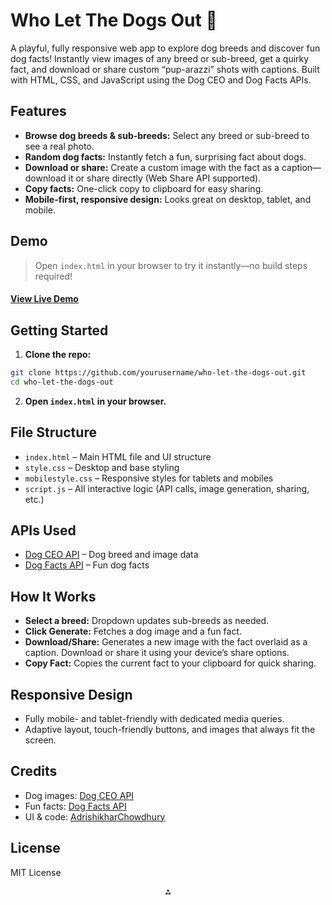 # Who Let The Dogs Out 🐶

A playful, fully responsive web app to explore dog breeds and discover fun dog facts! Instantly view images of any breed or sub-breed, get a quirky fact, and download or share custom “pup-arazzi” shots with captions. Built with HTML, CSS, and JavaScript using the Dog CEO and Dog Facts APIs.

## Features

- **Browse dog breeds \& sub-breeds:** Select any breed or sub-breed to see a real photo.
- **Random dog facts:** Instantly fetch a fun, surprising fact about dogs.
- **Download or share:** Create a custom image with the fact as a caption—download it or share directly (Web Share API supported).
- **Copy facts:** One-click copy to clipboard for easy sharing.
- **Mobile-first, responsive design:** Looks great on desktop, tablet, and mobile.


## Demo

> Open `index.html` in your browser to try it instantly—no build steps required!

#### [**View Live Demo**](https://adrishikharchowdhury.github.io/Who-Let-The-Dogs-Out/)

## Getting Started

1. **Clone the repo:**

```bash
git clone https://github.com/yourusername/who-let-the-dogs-out.git
cd who-let-the-dogs-out
```

2. **Open `index.html` in your browser.**

## File Structure

- `index.html` – Main HTML file and UI structure
- `style.css` – Desktop and base styling
- `mobilestyle.css` – Responsive styles for tablets and mobiles
- `script.js` – All interactive logic (API calls, image generation, sharing, etc.)


## APIs Used

- [Dog CEO API](https://dog.ceo/dog-api/) – Dog breed and image data
- [Dog Facts API](https://dogapi.dog/) – Fun dog facts


## How It Works

- **Select a breed:** Dropdown updates sub-breeds as needed.
- **Click Generate:** Fetches a dog image and a fun fact.
- **Download/Share:** Generates a new image with the fact overlaid as a caption. Download or share it using your device’s share options.
- **Copy Fact:** Copies the current fact to your clipboard for quick sharing.


## Responsive Design

- Fully mobile- and tablet-friendly with dedicated media queries.
- Adaptive layout, touch-friendly buttons, and images that always fit the screen.


## Credits

- Dog images: [Dog CEO API](https://dog.ceo/dog-api/)
- Fun facts: [Dog Facts API](https://dogapi.dog/)
- UI \& code: [AdrishikharChowdhury](https://github.com/AdrishikharChowdhury)


## License

MIT License

<div style="text-align: center">⁂</div>

[^1]: script.js

[^2]: mobilestyle.css

[^3]: style.css

[^4]: index.html

